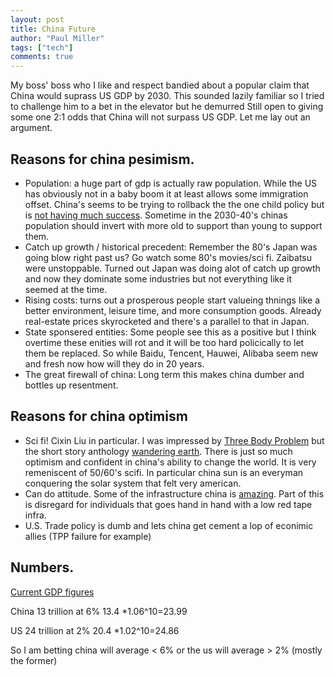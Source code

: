 ```yaml
---
layout: post
title: China Future
author: "Paul Miller"
tags: ["tech"]
comments: true
---
```


My boss' boss who I like and respect bandied about a popular claim that China would suprass US GDP by 2030. This sounded lazily familiar so I tried to challenge him to a bet in the elevator but he demurred 
Still open to giving some one 2:1 odds that China  will not surpass US GDP. Let me lay out an argument. 

## Reasons for china pesimism. 
* Population: a huge part of gdp is actually raw population. While the US has obviously not in a baby boom it at least allows some immigration offset. China's seems to be trying to rollback the the one child policy but is [not having much success](https://en.wikipedia.org/wiki/One-child_policy#Relaxation). Sometime in the 2030-40's chinas population should invert with more old to support than young to support them. 
* Catch up growth / historical precedent: Remember the 80's Japan was going blow right past us? Go watch some 80's movies/sci fi. Zaibatsu were unstoppable.  Turned out Japan was doing alot of catch up growth and now they dominate some industries but not everything like it seemed at the time. 
* Rising costs: turns out a prosperous people start valueing thnings like a better environment, leisure time, and more consumption goods. Already real-estate prices skyrocketed and there's a parallel to that in Japan.
* State sponsered entities: Some people see this as a positive but I think overtime these enities will rot and it will be too hard policically to let them be replaced. So while Baidu, Tencent, Hauwei, Alibaba seem new and fresh now how will they do in 20 years.
* The great firewall of china: Long term this makes china dumber and bottles up resentment. 


## Reasons for china optimism
* Sci fi! Cixin Liu in particular. I was impressed by [Three Body Problem](https://www.amazon.com/Three-Body-Problem-Cixin-Liu/dp/0765382032/ref=sr_1_3?keywords=three+body+problem&qid=1552883733&s=gateway&sr=8-3) but the short story anthology [wandering earth](https://www.amazon.com/Wandering-Earth-Classic-Science-Collection-ebook/dp/B00CXUKNA2/ref=sr_1_2?keywords=wandering+earth&qid=1552883953&s=gateway&sr=8-2). There is just so much optimism and confident in china's ability to change the world. It is very remeniscent of 50/60's scifi. In particular china sun is an everyman conquering the solar system that felt very american.
* Can do attitude. Some of the infrastructure china is [amazing](http://www.highestbridges.com/wiki/images/7/78/64Aizhai2013Wide.jpg). Part of this is disregard for individuals that goes hand in hand with a low red tape infra.
* U.S. Trade policy is dumb and lets china get cement a lop of econimic allies (TPP failure for example)

## Numbers.
[Current GDP figures](https://en.wikipedia.org/wiki/List_of_countries_by_GDP_(nominal))

China 13 trillion at 6%
13.4 *1.06^10=23.99

US 24 trillion at 2%
20.4 *1.02^10=24.86

So I am betting china will average < 6% or the us will average > 2% (mostly the former)
